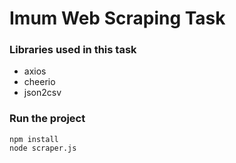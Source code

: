 # Imum Web Scraping Task

### Libraries used in this task

- axios
- cheerio
- json2csv

### Run the project


    npm install
    node scraper.js
